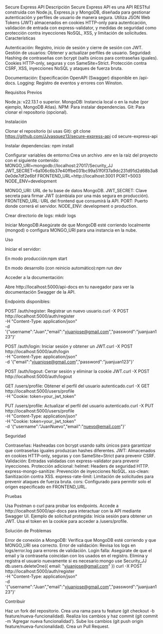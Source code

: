 Secure Express API
Descripción
Secure Express API es una API RESTful construida con Node.js, Express.js y MongoDB, diseñada para gestionar autenticación y perfiles de usuario de manera segura. Utiliza JSON Web Tokens (JWT) almacenados en cookies HTTP-only para autenticación, validación de entrada con express-validator, y medidas de seguridad como protección contra inyecciones NoSQL, XSS, y limitación de solicitudes.
Características

Autenticación: Registro, inicio de sesión y cierre de sesión con JWT.
Gestión de usuarios: Obtener y actualizar perfiles de usuario.
Seguridad:
Hashing de contraseñas con bcrypt (salts únicos para contraseñas iguales).
Cookies HTTP-only, seguras y con SameSite=Strict.
Protección contra CSRF, XSS, inyecciones NoSQL y ataques de fuerza bruta.


Documentación: Especificación OpenAPI (Swagger) disponible en /api-docs.
Logging: Registro de eventos y errores con Winston.

Requisitos Previos

Node.js: v22.13.1 o superior.
MongoDB: Instancia local o en la nube (por ejemplo, MongoDB Atlas).
NPM: Para instalar dependencias.
Git: Para clonar el repositorio (opcional).

Instalación

Clonar el repositorio (si usas Git):
git clone https://github.com/JJvasquez13/secure-express-api
cd secure-express-api


Instalar dependencias:
npm install


Configurar variables de entorno:Crea un archivo .env en la raíz del proyecto con el siguiente contenido:
MONGO_URI=mongodb://localhost:27017/Security_JJ
JWT_SECRET=6a106c6b37e40ffbe031bc99a51f0f37a9dc231d91d2d68b3a80e0de7df2e6bf
FRONTEND_URL=http://localhost:3001
PORT=5003
NODE_ENV=development


MONGO_URI: URL de tu base de datos MongoDB.
JWT_SECRET: Clave secreta para firmar JWT (cámbiala por una más segura en producción).
FRONTEND_URL: URL del frontend que consumirá la API.
PORT: Puerto donde correrá el servidor.
NODE_ENV: development o production.


Crear directorio de logs:
mkdir logs


Iniciar MongoDB:Asegúrate de que MongoDB esté corriendo localmente (mongod) o configura MONGO_URI para una instancia en la nube.


Uso

Iniciar el servidor:

En modo producción:npm start


En modo desarrollo (con reinicio automático):npm run dev




Acceder a la documentación:

Abre http://localhost:5000/api-docs en tu navegador para ver la documentación Swagger de la API.


Endpoints disponibles:

POST /auth/register: Registrar un nuevo usuario.curl -X POST http://localhost:5000/auth/register \
-H "Content-Type: application/json" \
-d '{"username":"Juan","email":"vjuanjose@gmail.com","password":"juanjuan123"}'


POST /auth/login: Iniciar sesión y obtener un JWT.curl -X POST http://localhost:5000/auth/login \
-H "Content-Type: application/json" \
-d '{"email":"vjuanjose@gmail.com","password":"juanjuan123"}'


POST /auth/logout: Cerrar sesión y eliminar la cookie JWT.curl -X POST http://localhost:5000/auth/logout


GET /users/profile: Obtener el perfil del usuario autenticado.curl -X GET http://localhost:5000/users/profile \
-H "Cookie: token=your_jwt_token"


PUT /users/profile: Actualizar el perfil del usuario autenticado.curl -X PUT http://localhost:5000/users/profile \
-H "Content-Type: application/json" \
-H "Cookie: token=your_jwt_token" \
-d '{"username":"JuanNuevo","email":"nuevo@email.com"}'





Seguridad

Contraseñas: Hasheadas con bcrypt usando salts únicos para garantizar que contraseñas iguales produzcan hashes diferentes.
JWT: Almacenados en cookies HTTP-only, seguras y con SameSite=Strict para prevenir CSRF.
Validación: Entradas validadas con express-validator para prevenir inyecciones.
Protección adicional:
helmet: Headers de seguridad HTTP.
express-mongo-sanitize: Prevención de inyecciones NoSQL.
xss-clean: Sanitización contra XSS.
express-rate-limit: Limitación de solicitudes para prevenir ataques de fuerza bruta.
cors: Configurado para permitir solo el origen especificado en FRONTEND_URL.





Pruebas

Usa Postman o curl para probar los endpoints.
Accede a http://localhost:5000/api-docs para interactuar con la API mediante Swagger UI.
Ejemplo de solicitud protegida:
Inicia sesión para obtener un JWT.
Usa el token en la cookie para acceder a /users/profile.



Solución de Problemas

Error de conexión a MongoDB: Verifica que MongoDB esté corriendo y que MONGO_URI sea correcto.
Error de validación: Revisa los logs en logs/error.log para errores de validación.
Login falla: Asegúrate de que el email y la contraseña coincidan con los usados en el registro. Elimina y registra el usuario nuevamente si es necesario:mongo
use Security_JJ
db.users.deleteOne({ email: "vjuanjose@gmail.com" })
curl -X POST http://localhost:5000/auth/register \
-H "Content-Type: application/json" \
-d '{"username":"Juan","email":"vjuanjose@gmail.com","password":"juanjuan123"}'



Contribuir

Haz un fork del repositorio.
Crea una rama para tu feature (git checkout -b feature/nueva-funcionalidad).
Realiza los cambios y haz commit (git commit -m 'Agregar nueva funcionalidad').
Sube los cambios (git push origin feature/nueva-funcionalidad).
Crea un Pull Request.
